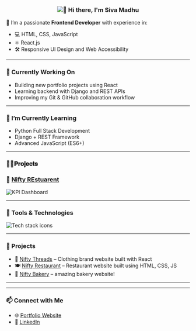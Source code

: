 <h3 align="center">
  <img src="https://readme-typing-svg.demolab.com/?lines=Hi+there,+I'm+Siva+Madhu!;Welcome+to+my+GitHub+profile!&center=true&width=500&height=45&color=FFD700&size=24" alt="👋 Hi there, I'm Siva Madhu" />
</h3>


🎯 I’m a passionate **Frontend Developer** with experience in:
- 💻 HTML, CSS, JavaScript
- ⚛️ React.js
- 🛠️ Responsive UI Design and Web Accessibility

---

### 🔭 Currently Working On
- Building new portfolio projects using React
- Learning backend with Django and REST APIs
- Improving my Git & GitHub collaboration workflow

---

### 🌱 I’m Currently Learning
- Python Full Stack Development
- Django + REST Framework
- Advanced JavaScript (ES6+)

---

  ### 👨‍💻𝐏𝐫𝐨𝐣𝐞𝐜𝐭𝐬
  ### 🌮 [Nifty REstuarent](https://github.com/sivamadhu810/RESTUARENT-WEBSITE)
![KPI Dashboard](https://github.com/yourusername/yourrepo/raw/main/path/to/dashboard-image.png)

---

### 🧰 Tools & Technologies
<img src="https://skillicons.dev/icons?i=html,css,js,react,github,git,vscode" alt="Tech stack icons" />

---

### 📌 Projects
- 📱 [Nifty Threads](https://github.com/sivamadhu810/NIFTY-THREADS-FSHION-WEBSITE) – Clothing brand website built with React
- 🍽️ [Nifty Restaurant](https://github.com/sivamadhu810/RESTUARENT-WEBSITE) – Restaurant website built using HTML, CSS, JS
- 🧰 [Nifty Bakery](https://github.com/sivamadhu810/NIFTY-CAKES-BAKERY-WEBSITE) – amazing bakery website!

---


---

### 📫 Connect with Me
- 🌐 [Portfolio Website](https://sivamadhu810.github.io/SIVA-MADHU-PORTFOLIO/)
- 💼 [LinkedIn](https://www.linkedin.com/in/sivamadhu810/)
